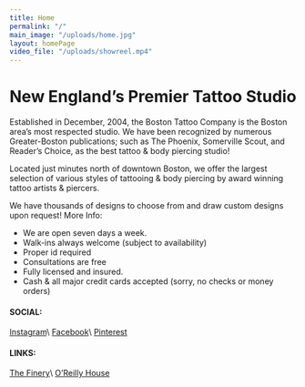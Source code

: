 ```yaml
---
title: Home
permalink: "/"
main_image: "/uploads/home.jpg"
layout: homePage
video_file: "/uploads/showreel.mp4"
---
```


# New England’s Premier Tattoo Studio

Established in December, 2004, the Boston Tattoo Company is the Boston area’s most respected studio. We have been recognized by numerous Greater-Boston publications; such as The Phoenix, Somerville Scout, and Reader’s Choice, as the best tattoo & body piercing studio!

Located just minutes north of downtown Boston, we offer the largest selection of various styles of tattooing & body piercing by award winning tattoo artists & piercers.

We have thousands of designs to choose from and draw custom designs upon request!
More Info:

- We are open seven days a week.
- Walk-ins always welcome (subject to availability)
- Proper id required
- Consultations are free
- Fully licensed and insured.
- Cash & all major credit cards accepted (sorry, no checks or money orders)



#### SOCIAL:
[Instagram](https://www.instagram.com/bostontattoocompany)\\
[Facebook](https://www.facebook.com/bostontattoocompany)\\
[Pinterest](https://www.pinterest.com/source/thebostontattoocompany.com)

#### LINKS:
[The Finery](https://thefinery.net/location/medford-ma-tattoo-removal)\\
[O’Reilly House](http://oreillyhouse.com)


